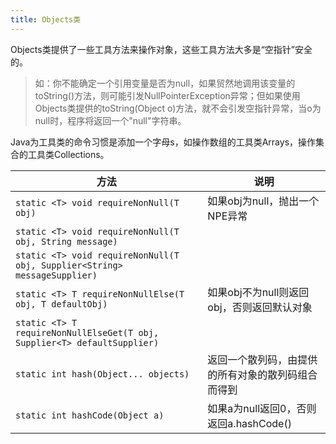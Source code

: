 ```yaml
---
title: Objects类
---
```


Objects类提供了一些工具方法来操作对象，这些工具方法大多是“空指针”安全的。

> 如：你不能确定一个引用变量是否为null，如果贸然地调用该变量的toString()方法，则可能引发NullPointerException异常；但如果使用Objects类提供的toString(Object o)方法，就不会引发空指针异常，当o为null时，程序将返回一个"null"字符串。

Java为工具类的命令习惯是添加一个字母s，如操作数组的工具类Arrays，操作集合的工具类Collections。

| 方法                                                         | 说明                                               |
| ------------------------------------------------------------ | -------------------------------------------------- |
| `static <T> void requireNonNull(T obj)`                      | 如果obj为null，抛出一个NPE异常                     |
| `static <T> void requireNonNull(T obj, String message)`      |                                                    |
| `static <T> void requireNonNull(T obj, Supplier<String> messageSupplier)` |                                                    |
| `static <T> T requireNonNullElse(T obj, T defaultObj)`       | 如果obj不为null则返回obj，否则返回默认对象         |
| `static <T> T requireNonNullElseGet(T obj, Supplier<T> defaultSupplier)` |                                                    |
| `static int hash(Object... objects)`                         | 返回一个散列码，由提供的所有对象的散列码组合而得到 |
| `static int hashCode(Object a)`                              | 如果a为null返回0，否则返回a.hashCode()             |
